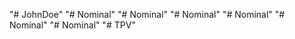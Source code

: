 "# JohnDoe" 
"# Nominal" 
"# Nominal" 
"# Nominal" 
"# Nominal" 
"# Nominal" 
"# Nominal" 
"# TPV" 
